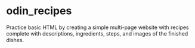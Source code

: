 # odin_recipes

Practice basic HTML by creating a simple multi-page website with recipes complete with descriptions, ingredients, steps, and images of the finished dishes.